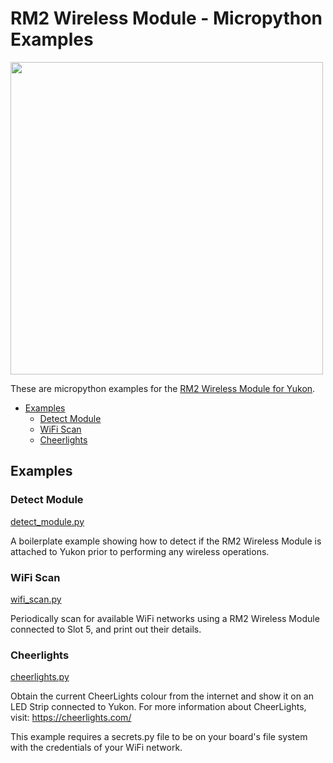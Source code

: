 # RM2 Wireless Module - Micropython Examples <!-- omit in toc -->

<img src="https://shop.pimoroni.com/cdn/shop/files/wireless-1_1500x1500_crop_center.jpg" width="500">

These are micropython examples for the [RM2 Wireless Module for Yukon](https://shop.pimoroni.com/products/rm2-wireless-module-for-yukon).

- [Examples](#examples)
  - [Detect Module](#detect-module)
  - [WiFi Scan](#wifi-scan)
  - [Cheerlights](#cheerlights)


## Examples

### Detect Module
[detect_module.py](detect_module.py)

A boilerplate example showing how to detect if the RM2 Wireless Module is attached to Yukon prior to performing any wireless operations.


### WiFi Scan
[wifi_scan.py](wifi_scan.py)

Periodically scan for available WiFi networks using a RM2 Wireless Module connected to Slot 5, and print out their details.


### Cheerlights

[cheerlights.py](cheerlights.py)

Obtain the current CheerLights colour from the internet and show it on an LED Strip connected to Yukon. For more information about CheerLights, visit: https://cheerlights.com/

This example requires a secrets.py file to be on your board's file system with the credentials of your WiFi network.